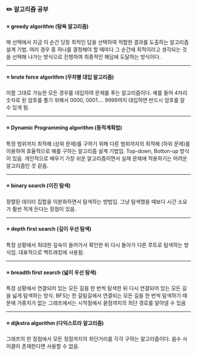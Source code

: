 ### ✏️ 알고리즘 공부

#### ⭐ greedy algorithm (탐욕 알고리즘)
매 선택에서 지금 이 순간 당장 최적인 답을 선택하여 적합한 결과를 도출하는 알고리즘 설계 기법.
여러 경우 중 하나를 결정해야 할 때마다 그 순간에 최적이라고 생각되는 것을 선택해 나가는 방식으로 진행하여 최종적인 해답에 도달하는 방식이다.

---

#### ⭐ brute force algorithm (무차별 대입 알고리즘)
이름 그대로 가능한 모든 경우를 대입하여 문제를 푸는 알고리즘이다. 예를 들어 4자리 숫자로 된 암호를 풀기 위해서 0000, 0001.... 9999까지 대입하면 반드시 암호를 알 수 있게 됨.

---

#### ⭐ Dynamic Programming algorithm (동적계획법)
특정 범위까지 최적해 (상위 문제)를 구하기 위해 다른 범위까지의 최적해 (하위 문제)를 이용하여 효율적으로 해를 구하는 알고리즘 설계 기법임.
Top-down, Botton-up 방식이 있음. 개인적으로 배우기 가장 쉬운 알고리즘이면서 실제 문제에 적용하기는 어려운 알고리즘인 것 같음.

---

#### ⭐ binary search (이진 탐색)
정렬된 데이터 집합을 이분화하면서 탐색하는 방법임. 그냥 탐색했을 때보다 시간 소요가 훨씬 적게 든다는 장점이 있음.

---

#### ⭐ depth first search (깊이 우선 탐색)
특정 상황에서 최대한 깊숙이 들어가서 확인한 뒤 다시 돌아가 다른 루트로 탐색하는 방식임. 대표적으로 백트래킹에 사용됨. 

---

#### ⭐ breadth first search (넓이 우선 탐색)
특정 상황에서 연결되어 있는 모든 길을 한 번씩 탐색한 뒤 다시 연결되어 있는 모든 길을 넓게 탐색하는 방식.
BFS는 한 갈림길에서 연결되는 모든 길을 한 번씩 탐색하기 때문에 가중치가 없는 그래프에서는 시작점에서 끝점까지의 최단 경로를 알아낼 수 있음

---

#### ⭐ dijkstra algorithm (다익스트라 알고리즘)
그래프의 한 정점에서 모든 정점까지의 최단거리를 각각 구하는 알고리즘이다. 음수 사이클이 존재한다면 사용할 수 없음.

